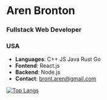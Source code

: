 <h1>Aren Bronton</h1>
<h3>Fullstack Web Developer</h3>
<h3>USA</h3>

- __Languages__: C++  JS  Java  Rust  Go
- __Fontend__: React.js
- __Backend__: Node.js
- __Contact__: bront.aren@gmail.com

[![Top Langs](https://github-readme-stats.vercel.app/api/top-langs/?username=arenbronton&layout=donut&theme=dark&hide_border=true)](https://github.com/anuraghazra/github-readme-stats)
